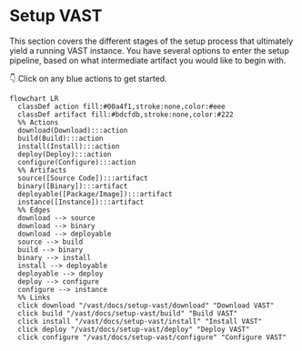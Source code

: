 # Setup VAST

This section covers the different stages of the setup process that ultimately
yield a running VAST instance. You have several options to enter the setup
pipeline, based on what intermediate artifact you would like to begin with.

👇 Click on any blue actions to get started.

```mermaid
flowchart LR
  classDef action fill:#00a4f1,stroke:none,color:#eee
  classDef artifact fill:#bdcfdb,stroke:none,color:#222
  %% Actions
  download(Download):::action
  build(Build):::action
  install(Install):::action
  deploy(Deploy):::action
  configure(Configure):::action
  %% Artifacts
  source([Source Code]):::artifact
  binary([Binary]):::artifact
  deployable([Package/Image]):::artifact
  instance([Instance]):::artifact
  %% Edges
  download --> source
  download --> binary
  download --> deployable
  source --> build
  build --> binary
  binary --> install
  install --> deployable
  deployable --> deploy
  deploy --> configure
  configure --> instance
  %% Links
  click download "/vast/docs/setup-vast/download" "Download VAST"
  click build "/vast/docs/setup-vast/build" "Build VAST"
  click install "/vast/docs/setup-vast/install" "Install VAST"
  click deploy "/vast/docs/setup-vast/deploy" "Deploy VAST"
  click configure "/vast/docs/setup-vast/configure" "Configure VAST"
```
